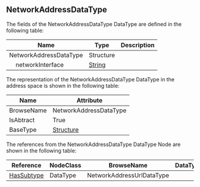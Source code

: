 <!-- datatype -->
## NetworkAddressDataType
<!-- end of description -->
The fields of the NetworkAddressDataType DataType are defined in the following table:  

|Name|Type|Description|
|---|---|---|
|NetworkAddressDataType|Structure||
|&nbsp;&nbsp;&nbsp;&nbsp;networkInterface|[String](../../../Part3/DataTypes/String/readme.md)||

The representation of the NetworkAddressDataType DataType in the address space is shown in the following table:  

|Name|Attribute|
|---|---|
|BrowseName|NetworkAddressDataType|
|IsAbtract|True|
|BaseType|[Structure](../../../Part3/DataTypes/Structure/readme.md)|

The references from the NetworkAddressDataType DataType Node are shown in the following table:  

|Reference|NodeClass|BrowseName|DataType|TypeDefinition|ModellingRule|
|---|---|---|---|---|---|
|[HasSubtype](../../../Part3/ReferenceTypes/HasSubtype/readme.md)|DataType|NetworkAddressUrlDataType||||

